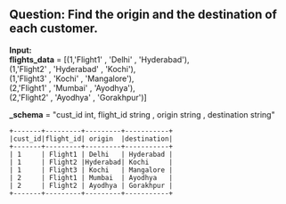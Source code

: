 ## Question: Find the origin and the destination of each customer.

**Input:**  
**flights_data** = [(1,'Flight1' , 'Delhi' , 'Hyderabad'),  
 (1,'Flight2' , 'Hyderabad' , 'Kochi'),  
 (1,'Flight3' , 'Kochi' , 'Mangalore'),  
 (2,'Flight1' , 'Mumbai' , 'Ayodhya'),  
 (2,'Flight2' , 'Ayodhya' , 'Gorakhpur')]

**_schema** = "cust_id int, flight_id string , origin string , destination string"

```
+-------+---------+---------+-----------+
|cust_id|flight_id| origin  |destination|
+-------+---------+---------+-----------+
| 1     | Flight1 | Delhi   | Hyderabad |
| 1     | Flight2 |Hyderabad| Kochi     |
| 1     | Flight3 | Kochi   | Mangalore |
| 2     | Flight1 | Mumbai  | Ayodhya   |
| 2     | Flight2 | Ayodhya | Gorakhpur |
+-------+---------+---------+-----------+
```